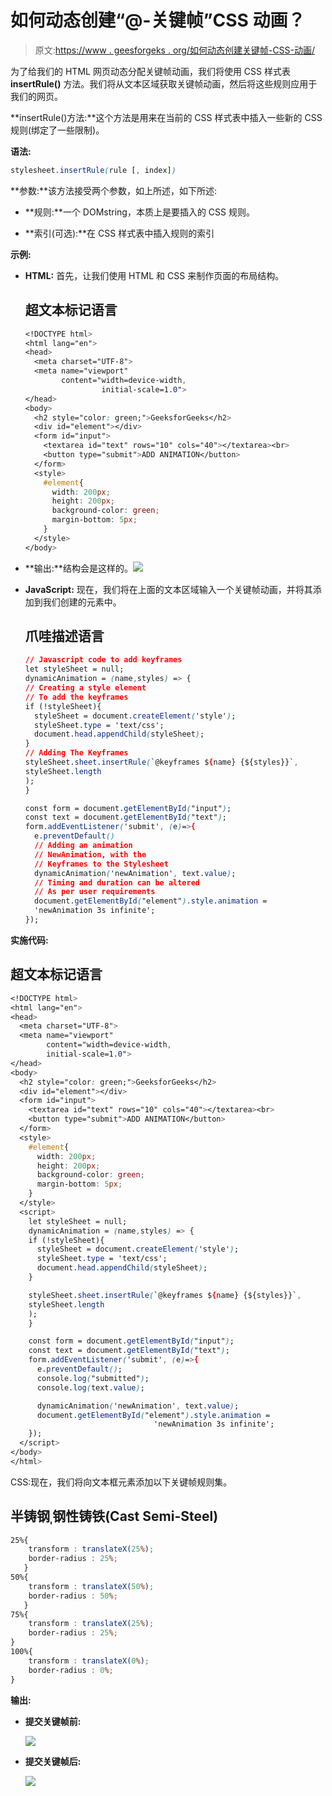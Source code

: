 # 如何动态创建“@-关键帧”CSS 动画？

> 原文:[https://www . geesforgeks . org/如何动态创建关键帧-CSS-动画/](https://www.geeksforgeeks.org/how-to-dynamically-create-keyframe-css-animations/)

为了给我们的 HTML 网页动态分配关键帧动画，我们将使用 CSS 样式表 **insertRule()** 方法。我们将从文本区域获取关键帧动画，然后将这些规则应用于我们的网页。

**insertRule()方法:**这个方法是用来在当前的 CSS 样式表中插入一些新的 CSS 规则(绑定了一些限制)。

**语法:**

```css
stylesheet.insertRule(rule [, index])
```

**参数:**该方法接受两个参数，如上所述，如下所述:

*   **规则:**一个 DOMstring，本质上是要插入的 CSS 规则。

*   **索引(可选):**在 CSS 样式表中插入规则的索引

**示例:**

*   **HTML:** 首先，让我们使用 HTML 和 CSS 来制作页面的布局结构。

    ## 超文本标记语言

    ```css
    <!DOCTYPE html>
    <html lang="en">
    <head>
      <meta charset="UTF-8">
      <meta name="viewport" 
            content="width=device-width, 
                     initial-scale=1.0">
    </head>
    <body>
      <h2 style="color: green;">GeeksforGeeks</h2>
      <div id="element"></div>
      <form id="input">
        <textarea id="text" rows="10" cols="40"></textarea><br>
        <button type="submit">ADD ANIMATION</button>
      </form>
      <style>
        #element{
          width: 200px;
          height: 200px;
          background-color: green;
          margin-bottom: 5px;
        }
      </style>
    </body>
    ```

*   **输出:**结构会是这样的。![](img/808546c6aee9df926fcf068ddaff0a5e.png)
*   **JavaScript:** 现在，我们将在上面的文本区域输入一个关键帧动画，并将其添加到我们创建的元素中。

    ## 爪哇描述语言

    ```css
    // Javascript code to add keyframes
    let styleSheet = null;
    dynamicAnimation = (name,styles) => {
    // Creating a style element
    // To add the keyframes
    if (!styleSheet){
      styleSheet = document.createElement('style');
      styleSheet.type = 'text/css';
      document.head.appendChild(styleSheet);
    }
    // Adding The Keyframes
    styleSheet.sheet.insertRule(`@keyframes ${name} {${styles}}`,
    styleSheet.length
    );
    }

    const form = document.getElementById("input");
    const text = document.getElementById("text");
    form.addEventListener('submit', (e)=>{
      e.preventDefault()
      // Adding an animation
      // NewAnimation, with the 
      // Keyframes to the Stylesheet
      dynamicAnimation('newAnimation', text.value);
      // Timing and duration can be altered
      // As per user requirements
      document.getElementById("element").style.animation = 
      'newAnimation 3s infinite';
    });
    ```

**实施代码:**

## 超文本标记语言

```css
<!DOCTYPE html>
<html lang="en">
<head>
  <meta charset="UTF-8">
  <meta name="viewport" 
        content="width=device-width, 
        initial-scale=1.0">
</head>
<body>
  <h2 style="color: green;">GeeksforGeeks</h2>
  <div id="element"></div>
  <form id="input">
    <textarea id="text" rows="10" cols="40"></textarea><br>
    <button type="submit">ADD ANIMATION</button>
  </form>
  <style>
    #element{
      width: 200px;
      height: 200px;
      background-color: green;
      margin-bottom: 5px;
    }
  </style>
  <script>
    let styleSheet = null;
    dynamicAnimation = (name,styles) => {
    if (!styleSheet){
      styleSheet = document.createElement('style');
      styleSheet.type = 'text/css';
      document.head.appendChild(styleSheet);
    }

    styleSheet.sheet.insertRule(`@keyframes ${name} {${styles}}`,
    styleSheet.length
    );
    }

    const form = document.getElementById("input");
    const text = document.getElementById("text");
    form.addEventListener('submit', (e)=>{
      e.preventDefault();
      console.log("submitted");
      console.log(text.value);

      dynamicAnimation('newAnimation', text.value);
      document.getElementById("element").style.animation = 
                                'newAnimation 3s infinite';
    });
  </script>
</body>
</html>
```

CSS:现在，我们将向文本框元素添加以下关键帧规则集。

## 半铸钢ˌ钢性铸铁(Cast Semi-Steel)

```css
25%{
    transform : translateX(25%);
    border-radius : 25%;
   }
50%{
    transform : translateX(50%);
    border-radius : 50%;
   }
75%{
    transform : translateX(25%);
    border-radius : 25%;
}
100%{
    transform : translateX(0%);
    border-radius : 0%;
}
```

**输出:**

*   **提交关键帧前:**

    ![](img/808546c6aee9df926fcf068ddaff0a5e.png)

*   **提交关键帧后:**

    ![](img/b72655aeeb99532e3322c7221b52883e.png)
